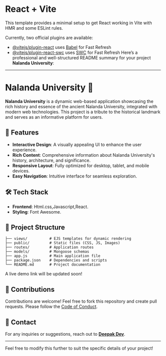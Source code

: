 # React + Vite

This template provides a minimal setup to get React working in Vite with HMR and some ESLint rules.

Currently, two official plugins are available:

- [@vitejs/plugin-react](https://github.com/vitejs/vite-plugin-react/blob/main/packages/plugin-react/README.md) uses [Babel](https://babeljs.io/) for Fast Refresh
- [@vitejs/plugin-react-swc](https://github.com/vitejs/vite-plugin-react-swc) uses [SWC](https://swc.rs/) for Fast Refresh
Here’s a professional and well-structured README summary for your project **Nalanda University**:

---

# Nalanda University 🌟

**Nalanda University** is a dynamic web-based application showcasing the rich history and essence of the ancient Nalanda University, integrated with modern web technologies. This project is a tribute to the historical landmark and serves as an informative platform for users.

## 🚀 Features

- **Interactive Design**: A visually appealing UI to enhance the user experience.
- **Rich Content**: Comprehensive information about Nalanda University's history, architecture, and significance.
- **Responsive Layout**: Fully optimized for desktop, tablet, and mobile devices.
- **Easy Navigation**: Intuitive interface for seamless exploration.

## 🛠️ Tech Stack

- **Frontend**: Html.css,Javascript,React.
- **Styling**:  Font Awesome.

## 📂 Project Structure

```plaintext
├── views/          # EJS templates for dynamic rendering
├── public/         # Static files (CSS, JS, Images)
├── routes/         # Application routes
├── models/         # Mongoose schemas
├── app.js          # Main application file
├── package.json    # Dependencies and scripts
└── README.md       # Project documentation
```

A live demo link will be updated soon!

## 🤝 Contributions

Contributions are welcome! Feel free to fork this repository and create pull requests. Please follow the [Code of Conduct](./CODE_OF_CONDUCT.md).

## 📧 Contact

For any inquiries or suggestions, reach out to **[Deepak Dev](mailto:deepak@example.com)**.

---

Feel free to modify this further to suit the specific details of your project!

